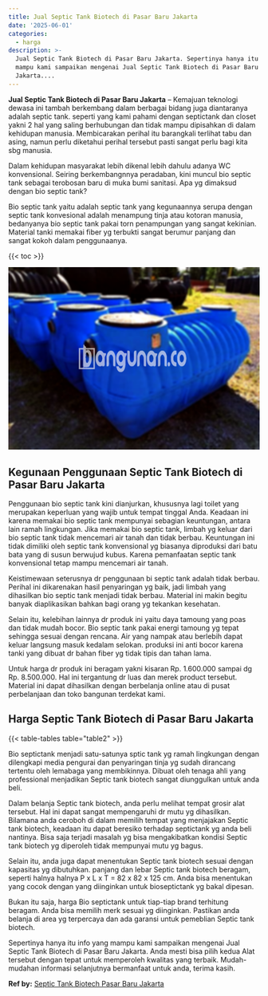 ```yaml
---
title: Jual Septic Tank Biotech di Pasar Baru Jakarta
date: '2025-06-01'
categories:
  - harga
description: >-
  Jual Septic Tank Biotech di Pasar Baru Jakarta. Sepertinya hanya itu info yang
  mampu kami sampaikan mengenai Jual Septic Tank Biotech di Pasar Baru
  Jakarta....
---
```


**Jual Septic Tank Biotech di Pasar Baru Jakarta** – Kemajuan teknologi dewasa ini tambah berkembang dalam berbagai bidang juga diantaranya adalah septic tank. seperti yang kami pahami dengan septictank dan closet yakni 2 hal yang saling berhubungan dan tidak mampu dipisahkan di dalam kehidupan manusia. Membicarakan perihal itu barangkali terlihat tabu dan asing, namun perlu diketahui perihal tersebut pasti sangat perlu bagi kita sbg manusia.

Dalam kehidupan masyarakat lebih dikenal lebih dahulu adanya WC konvensional. Seiring berkembangnnya peradaban, kini muncul bio septic tank sebagai terobosan baru di muka bumi sanitasi. Apa yg dimaksud dengan bio septic tank?

Bio septic tank yaitu adalah septic tank yang kegunaannya serupa dengan septic tank konvesional adalah menampung tinja atau kotoran manusia, bedanyanya bio septic tank pakai torn penampungan yang sangat kekinian. Material tanki memakai fiber yg terbukti sangat berumur panjang dan sangat kokoh dalam penggunaanya.

{{< toc >}}

![Jual Septic Tank Biotech di Pasar Baru Jakarta](/images/jual-bio-septictank-13.png)

## Kegunaan Penggunaan Septic Tank Biotech di Pasar Baru Jakarta

Penggunaan bio septic tank kini dianjurkan, khususnya lagi toilet yang merupakan keperluan yang wajib untuk tempat tinggal Anda. Keadaan ini karena memakai bio septic tank mempunyai sebagian keuntungan, antara lain ramah lingkungan. Jika memakai bio septic tank, limbah yg keluar dari bio septic tank tidak mencemari air tanah dan tidak berbau. Keuntungan ini tidak dimiliki oleh septic tank konvensional yg biasanya diproduksi dari batu bata yang di susun berwujud kubus. Karena pemanfaatan septic tank konvensional tetap mampu mencemari air tanah.

Keistimewaan seterusnya dr penggunaan bi septic tank adalah tidak berbau. Perihal ini dikarenakan hasil penyaringan yg baik, jadi limbah yang dihasilkan bio septic tank menjadi tidak berbau. Material ini makin begitu banyak diaplikasikan bahkan bagi orang yg tekankan kesehatan.

Selain itu, kelebihan lainnya dr produk ini yaitu daya tamoung yang poas dan tidak mudah bocor. Bio septic tank pakai energi tamoung yg tepat sehingga sesuai dengan rencana. Air yang nampak atau berlebih dapat keluar langsung masuk kedalam selokan. produksi ini anti bocor karena tanki yang dibuat dr bahan fiber yg tidak tipis dan tahan lama.

Untuk harga dr produk ini beragam yakni kisaran Rp. 1.600.000 sampai dg Rp. 8.500.000. Hal ini tergantung dr luas dan merek product tersebut. Material ini dapat dihasilkan dengan berbelanja online atau di pusat perbelanjaan dan toko bangunan terdekat kami.

## Harga Septic Tank Biotech di Pasar Baru Jakarta

{{< table-tables table="table2" >}}

Bio septictank menjadi satu-satunya sptic tank yg ramah lingkungan dengan dilengkapi media pengurai dan penyaringan tinja yg sudah dirancang tertentu oleh lemabaga yang membikinnya. Dibuat oleh tenaga ahli yang professional menjadikan Septic tank biotech sangat diunggulkan untuk anda beli.

Dalam belanja Septic tank biotech, anda perlu melihat tempat grosir alat tersebut. Hal ini dapat sangat mempengaruhi dr mutu yg dihasilkan. Bilamana anda ceroboh di dalam memilih tempat yang menjajakan Septic tank biotech, keadaan itu dapat beresiko terhadap septictank yg anda beli nantinya. Bisa saja terjadi masalah yg bisa mengakibatkan kondisi Septic tank biotech yg diperoleh tidak mempunyai mutu yg bagus.

Selain itu, anda juga dapat menentukan Septic tank biotech sesuai dengan kapasitas yg dibutuhkan. panjang dan lebar Septic tank biotech beragam, seperti halnya halnya P x L x T = 82 x 82 x 125 cm. Anda bisa menentukan yang cocok dengan yang diinginkan untuk bioseptictank yg bakal dipesan.

Bukan itu saja, harga Bio septictank untuk tiap-tiap brand terhitung beragam. Anda bisa memilih merk sesuai yg diinginkan. Pastikan anda belanja di area yg terpercaya dan ada garansi untuk pemeblian Septic tank biotech.

Sepertinya hanya itu info yang mampu kami sampaikan mengenai Jual Septic Tank Biotech di Pasar Baru Jakarta. Anda mesti bisa pilih kedua Alat tersebut dengan tepat untuk memperoleh kwalitas yang terbaik. Mudah-mudahan informasi selanjutnya bermanfaat untuk anda, terima kasih.

**Ref by:** [Septic Tank Biotech Pasar Baru Jakarta](https://id.wikipedia.org/wiki/Septic)
